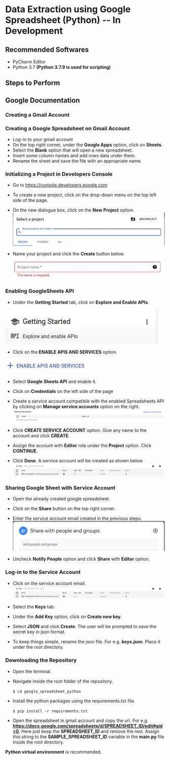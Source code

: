 # Data Extraction using Google Spreadsheet (Python) -- In Development
## Recommended Softwares
* PyCharm Editor
* Python 3.7 **(Python 3.7.9 is used for scripting)**

## Steps to Perform
## Google Documentation
### Creating a Gmail Account
### Creating a Google Spreadsheet on Gmail Account
* Log-in to your gmail account
* On the top right corner, under the **Google Apps** option, click on **Sheets**.
* Select the **Blank** option that will open a new spreadsheet.
* Insert some column names and add rows data under them.
* Rename the sheet and save the file with an appropriate name. 

### Initializing a Project in Developers Console
* Go to https://console.developers.google.com
* To create a new project, click on the drop-down menu on the top left side of the page.
* On the new dialogue box, click on the **New Project** option.
![](New_Project.jpg)

* Name your project and click the **Create** button below.
![](Project_Name.JPG)

### Enabling GoogleSheets API
* Under the **Getting Started** tab, click on **Explore and Enable APIs**.


![](Enable_Google_Sheets_API.JPG) 


* Click on the **ENABLE APIS AND SERVICES** option.


![](Enable_API.JPG)

* Select **Google Sheets API** and enable it.
* Click on **Credentials** on the left side of the page
* Create a service account compatible with the enabled Spreadsheets API by clicking on **Manage service accounts** option on the right.
![](Manage_Service_Accounts.JPG)

* Click **CREATE SERVICE ACCOUNT** option. Give any name to the account and click **CREATE**.
* Assign the account with **Editor** role under the **Project** option. Click **CONTINUE**.
* Click **Done**. A service account will be created as shown below
![](Service_Account.JPG)

### Sharing Google Sheet with Service Account
* Open the already created google spreadsheet.
* Click on the **Share** button on the top right corner.
* Enter the service account email created in the previous steps.
![](Sharing_Service_Account.JPG)

* Uncheck **Notify People** option and click **Share** with **Editor** option.

### Log-in to the Service Account
* Click on the service account email.
![](Service_Account.JPG)

* Select the **Keys** tab.
* Under the **Add Key** option, click on **Create new key**.
* Select **JSON** and click **Create**. The user will be prompted to save the secret key in json format.
* To keep things simple, rename the json file. For e.g. **keys.json**. Place it under the root directory.

### Downloading the Repository

* Open the terminal.

* Navigate inside the root folder of the repository.

  `$ cd google_spreadsheet_python`
  
* Install the python packages using the requirements.txt file.

  `$ pip install -r requirements.txt`
  
* Open the spreadsheet in gmail account and copy the url. For e.g. **https://docs.google.com/spreadsheets/d/SPREADSHEET_ID/edit#gid=0**. Here just keep the **SPREADSHEET_ID** and remove the rest. Assign this string to the **SAMPLE_SPREADSHEET_ID** variable in the **main.py** file inside the root directory.
  

**Python virtual environment** is recommended.

